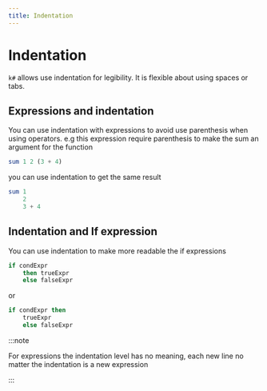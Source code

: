 ```yaml
---
title: Indentation
---
```


# Indentation

`k#` allows use indentation for legibility. It is flexible about using spaces or tabs. 

## Expressions and indentation

You can use indentation with expressions to avoid use parenthesis when using operators. e.g this expression require parenthesis to make the sum an argument for the function

```haskell
sum 1 2 (3 + 4)
```

you can use indentation to get the same result

```haskell
sum 1
    2
    3 + 4
```

## Indentation and If expression

You can use indentation to make more readable the if expressions

```haskell
if condExpr 
    then trueExpr
    else falseExpr
```

or 

```haskell
if condExpr then
    trueExpr
    else falseExpr
```

:::note

For expressions the indentation level has no meaning, each new line no matter the indentation is a new expression

:::
